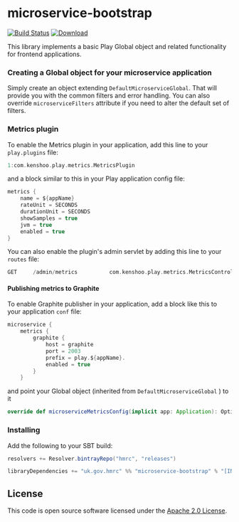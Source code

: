 microservice-bootstrap
======================

[![Build Status](https://travis-ci.org/hmrc/microservice-bootstrap.svg)](https://travis-ci.org/hmrc/microservice-bootstrap) [ ![Download](https://api.bintray.com/packages/hmrc/releases/microservice-bootstrap/images/download.svg) ](https://bintray.com/hmrc/releases/microservice-bootstrap/_latestVersion)

This library implements a basic Play Global object and related functionality for frontend applications.

### Creating a Global object for your microservice application

Simply create an object extending `DefaultMicroserviceGlobal`. That will provide you with the common filters and error handling.
You can also override `microserviceFilters` attribute if you need to alter the default set of filters.

### Metrics plugin

To enable the Metrics plugin in your application, add this line to your `play.plugins` file:

```scala
1:com.kenshoo.play.metrics.MetricsPlugin
```

and a block similar to this in your Play application config file:

```scala
metrics {
    name = ${appName}
    rateUnit = SECONDS
    durationUnit = SECONDS
    showSamples = true
    jvm = true
    enabled = true
}
```

You can also enable the plugin's admin servlet by adding this line to your `routes` file:

```scala
GET     /admin/metrics          com.kenshoo.play.metrics.MetricsController.metrics
```

#### Publishing metrics to Graphite

To enable Graphite publisher in your application, add a block like this to your application `conf` file:

```scala
microservice {
    metrics {
        graphite {
            host = graphite
            port = 2003
            prefix = play.${appName}.
            enabled = true
        }
    }
```

and point your Global object (inherited from `DefaultMicroserviceGlobal` ) to it

```scala
override def microserviceMetricsConfig(implicit app: Application): Option[Configuration] = app.configuration.getConfig("microservice.metrics")
```

### Installing

Add the following to your SBT build:
```scala
resolvers += Resolver.bintrayRepo("hmrc", "releases")

libraryDependencies += "uk.gov.hmrc" %% "microservice-bootstrap" % "[INSERT-VERSION]"
```

## License ##

This code is open source software licensed under the [Apache 2.0 License]("http://www.apache.org/licenses/LICENSE-2.0.html").

